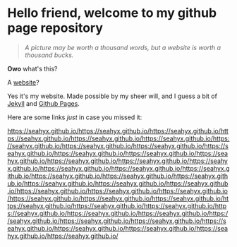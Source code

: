 # Hello friend, welcome to my github page repository

> _A picture may be worth a thousand words, but a website is worth a thousand bucks._

**Owo** what's this?

A [website](https://seahyx.github.io/)?

Yes it's my website. Made possible by my sheer will, and I guess a bit of [Jekyll](https://jekyllrb.com) and [Github Pages](https://pages.github.com).

Here are some links *just* in case you missed it:

<https://seahyx.github.io/><https://seahyx.github.io/><https://seahyx.github.io/><https://seahyx.github.io/><https://seahyx.github.io/><https://seahyx.github.io/><https://seahyx.github.io/><https://seahyx.github.io/><https://seahyx.github.io/><https://seahyx.github.io/><https://seahyx.github.io/><https://seahyx.github.io/><https://seahyx.github.io/><https://seahyx.github.io/><https://seahyx.github.io/><https://seahyx.github.io/><https://seahyx.github.io/><https://seahyx.github.io/><https://seahyx.github.io/><https://seahyx.github.io/><https://seahyx.github.io/><https://seahyx.github.io/><https://seahyx.github.io/><https://seahyx.github.io/><https://seahyx.github.io/><https://seahyx.github.io/><https://seahyx.github.io/><https://seahyx.github.io/><https://seahyx.github.io/><https://seahyx.github.io/><https://seahyx.github.io/><https://seahyx.github.io/><https://seahyx.github.io/><https://seahyx.github.io/><https://seahyx.github.io/><https://seahyx.github.io/><https://seahyx.github.io/><https://seahyx.github.io/><https://seahyx.github.io/><https://seahyx.github.io/><https://seahyx.github.io/><https://seahyx.github.io/><https://seahyx.github.io/><https://seahyx.github.io/><https://seahyx.github.io/>
